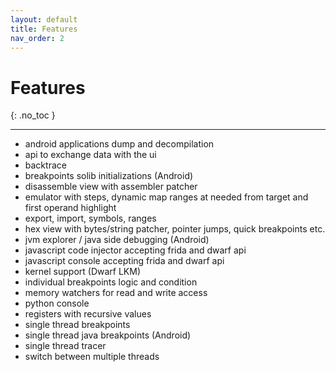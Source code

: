 ```yaml
---
layout: default
title: Features
nav_order: 2
---
```


# Features
{: .no_toc }

---


* android applications dump and decompilation
* api to exchange data with the ui
* backtrace
* breakpoints solib initializations (Android)
* disassemble view with assembler patcher
* emulator with steps, dynamic map ranges at needed from target and first operand highlight
* export, import, symbols, ranges
* hex view with bytes/string patcher, pointer jumps, quick breakpoints etc.
* jvm explorer / java side debugging (Android)
* javascript code injector accepting frida and dwarf api
* javascript console accepting frida and dwarf api
* kernel support (Dwarf LKM)
* individual breakpoints logic and condition
* memory watchers for read and write access
* python console
* registers with recursive values
* single thread breakpoints
* single thread java breakpoints (Android)
* single thread tracer
* switch between multiple threads


